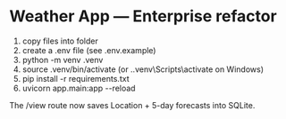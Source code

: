 # Weather App — Enterprise refactor

1. copy files into folder
2. create a .env file (see .env.example)
3. python -m venv .venv
4. source .venv/bin/activate (or .\.venv\Scripts\activate on Windows)
5. pip install -r requirements.txt
6. uvicorn app.main:app --reload

The /view route now saves Location + 5-day forecasts into SQLite.
